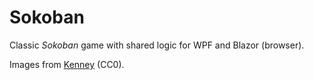 # Sokoban

Classic *Sokoban* game with shared logic for WPF and Blazor (browser).

Images from [Kenney](https://www.kenney.nl/assets/sokoban) (CC0).
